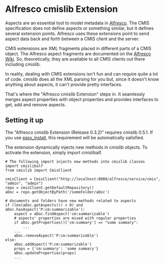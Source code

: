 # Alfresco cmislib Extension #

Aspects are an essential tool to model metadata in [Alfresco](http://www.alfresco.com/). The CMIS specification does not define aspects or something similar, but it defines several extension points. Alfresco uses these extensions point to send aspect data back and forth between a CMIS client and the server.

CMIS extensions are XML fragments placed in different parts of a CMIS object. The Alfresco aspect fragments are documented on the [Alfresco Wiki](http://wiki.alfresco.com/wiki/CMIS#Aspect_Support). So, theoretically, they are available to all CMIS clients out there including cmislib.

In reality, dealing with CMIS extensions isn't fun and can require quite a lot of code. cmislib does all the XML parsing for you but, since it doesn't know anything about aspects, it can't provide pretty interfaces.

That's where the "Alfresco cmislib Extension" steps in. It seamlessly merges aspect properties with object properties and provides interfaces to get, add and remove aspects.

## Setting it up ##

The "Alfresco cmislib Extension (Release 0.3.2)" requires cmislib 0.5.1.
If you use [easy\_install](http://peak.telecommunity.com/DevCenter/EasyInstall), this requirement will be automatically satisfied.

The extension dynamically injects new methods in cmislib objects.
To activate the extension, simply import cmislibalf.

```
# The following import injects new methods into cmislib classes
import cmislibalf
from cmislib import CmisClient

cmisClient = CmisClient("http://localhost:8080/alfresco/service/cmis", "admin", "admin")
repo = cmisClient.getDefaultRepository()
aDoc = repo.getObjectByPath('/someFolder/aDoc')

# documents and folders have new methods related to aspects
if (len(aDoc.getAspects()) > 0) and aDoc.hasAspect('P:cm:summarizable'):
    aspect = aDoc.findAspect('cm:summarizable')
    # aspects' properties are mixed with regular properties
    if aDoc.getProperties()['cm:summary'] == "some summary":
        ...
    ...
    aDoc.removeAspect('P:cm:summarizable')
else:
    aDoc.addAspect('P:cm:summarizable')
    props = {'cm:summary': 'some summary'}
    aDoc.updateProperties(props)
    ...
```